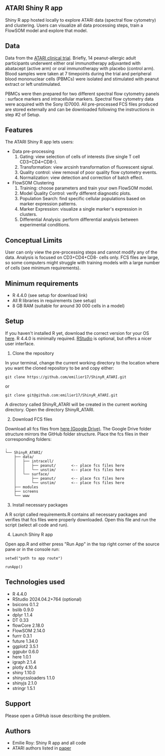## ATARI Shiny R app

Shiny R app hosted locally to explore ATARI data (spectral flow cytometry) and clustering. Users can visualize all data processing steps, train a FlowSOM model and explore that model. 

## Data

Data from the [ATARI clinical trial](https://doi.org/10.3389/fmed.2023.1198173). Briefly, 14 peanut-allergic adult participants underwent either oral immunotherapy adjuvanted with abatacept (active arm) or oral immunotherapy with placebo (control arm). Blood samples were taken at 7 timepoints during the trial and peripheral blood mononuclear cells (PBMCs) were isolated and stimulated with peanut extract or left unstimulated.

PBMCs were then prepared for two different spectral flow cytometry panels : surface markers and intracellular markers. Spectral flow cytometry data were acquired with the Sony ID7000. All pre-processed FCS files produced are stored externally and can be downloaded following the instructions in step #2 of Setup. 


## Features

The ATARI Shiny R app lets users:
- Data pre-processing
    1. Gating: view selection of cells of interests (live single T cell CD3+CD4+CD8-). 
    2. Transformation: view arcsinh transformation of fluorescent signal.
    3. Quality control: view removal of poor quality flow cytometry events.
    4. Normalization: view detection and correction of batch effect.
- FlowSOM Clustering
    1. Training: choose parameters and train your own FlowSOM model.
    2. Model Quality Control: verify different diagnostic plots.
    3. Population Search: find specific cellular populations based on marker expression patterns.
    4. Marker Expression: visualize a single marker's expression in clusters.
    5. Differential Analysis: perform differential analysis between experimental conditions. 


## Conceptual Limits

User can only view the pre-processing steps and cannot modify any of the data. Analysis is focused on CD3+CD4+CD8- cells only. FCS files are large, so some computers might struggle with training models with a large number of cells (see minimum requirements). 


## Minimum requirements

- R 4.4.0 (see setup for download link)
- All R libraries in requirements (see setup)
- 8 GB RAM (suitable for around 30 000 cells in a model)


## Setup

If you haven't installed R yet, download the correct version for your OS [here](https://cloud.r-project.org/). R 4.4.0 is minimally required. [RStudio](https://posit.co/download/rstudio-desktop/) is optional, but offers a nicer user interface.  

1. Clone the repository

In your terminal, change the current working directory to the location where you want the cloned repository to be and copy either:

```
git clone https://github.com/emilier17/ShinyR_ATARI.git
```
or
```
git clone git@github.com:emilier17/ShinyR_ATARI.git
```
A directory called ShinyR_ATARI will be created in the current working directory. Open the directory ShinyR_ATARI.

2. Download FCS files

Download all fcs files from [here (Google Drive)](https://drive.google.com/drive/folders/1IyBjSKQHfHzupKUAEJ8VhuqgRAOIpsAP?usp=sharing). The Google Drive folder structure mirrors the GitHub folder structure. Place the fcs files in their corresponding folders:
```
.
└── ShinyR_ATARI/
    ├── data/
    │   ├── intracell/
    │   │   ├── peanut/       <-- place fcs files here
    │   │   └── unstim/       <-- place fcs files here
    │   └── surface/
    │       ├── peanut/       <-- place fcs files here
    │       └── unstim/       <-- place fcs files here
    ├── modules
    ├── screens
    └── www
```

3. Install necessary packages

A R script called requirements.R contains all necessary packages and verifies that fcs files were properly downloaded. Open this file and run the script (select all code and run).

4. Launch Shiny R app

Open app.R and either press "Run App" in the top right corner of the source pane or in the console run:
```
setwd("path to app route")
```
```
runApp()
```

## Technologies used

- R 4.4.0
- RStudio 2024.04.2+764 (optional)
- bsicons 0.1.2
- bslib 0.9.0
- dplyr 1.1.4
- DT 0.33
- flowCore 2.18.0
- FlowSOM 2.14.0
- furrr 0.3.1
- future 1.34.0
- ggplot2 3.5.1
- ggpubr 0.6.0
- here 1.0.1
- igraph 2.1.4
- plotly 4.10.4 
- shiny 1.10.0
- shinycssloaders 1.1.0
- shinyjs 2.1.0
- stringr 1.5.1


## Support
Please open a GitHub issue describing the problem. 

## Authors
- Emilie Roy: Shiny R app and all code
- ATARI authors listed in [paper](https://doi.org/10.3389/fmed.2023.1198173)

